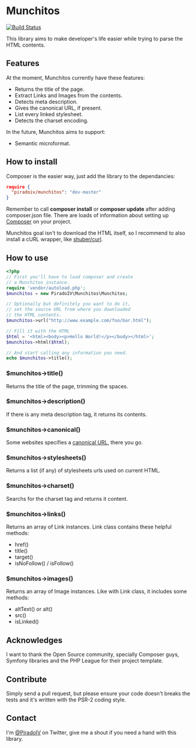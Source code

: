 # Munchitos
[![Build Status](https://travis-ci.org/piradoiv/munchitos.png?branch=master)](https://travis-ci.org/piradoiv/munchitos)

This library aims to make developer's life easier
while trying to parse the HTML contents.

## Features
At the moment, Munchitos currently have these features:

- Returns the title of the page.
- Extract Links and Images from the contents.
- Detects meta description.
- Gives the canonical URL, if present.
- List every linked stylesheet.
- Detects the charset encoding.

In the future, Munchitos aims to support:

- Semantic microformat.

## How to install

Composer is the easier way, just add the library
to the dependancies:

```json
require {
  "piradoiv/munchitos": "dev-master"
}
```

Remember to call **composer install** or **composer
update** after adding composer.json file. There are
loads of information about setting up
[Composer](http://getcomposer.org) on your project.

Munchitos goal isn't to download the HTML itself, so
I recommend to also install a cURL wrapper, like
[shuber/curl](https://packagist.org/packages/shuber/curl).

## How to use

```php
<?php
// First you'll have to load composer and create
// a Munchitos instance.
require 'vendor/autoload.php';
$munchitos = new PiradoIV\Munchitos\Munchitos;

// Optionally but definitely you want to do it,
// set the source URL from where you downloaded
// the HTML contents.
$munchitos->url("http://www.example.com/foo/bar.html");

// Fill it with the HTML
$html = '<html><body><p>Hello World!</p></body></html>';
$munchitos->html($html);

// And start calling any information you need.
echo $munchitos->title();
```

### $munchitos->title()
Returns the title of the page, trimming the spaces.

### $munchitos->description()
If there is any meta description tag, it returns its contents.

### $munchitos->canonical()
Some websites specifies a [canonical URL](https://support.google.com/webmasters/answer/139394?hl=en), there you go.

### $munchitos->stylesheets()
Returns a list (if any) of stylesheets urls used
on current HTML.

### $munchitos->charset()
Searchs for the charset tag and returns it content.

### $munchitos->links()
Returns an array of Link instances. Link class contains
these helpful methods:

- href()
- title()
- target()
- isNoFollow() / isFollow()

### $munchitos->images()
Returns an array of Image instances. Like with Link class,
it includes some methods:

- altText() or alt()
- src()
- isLinked()

## Acknowledges

I want to thank the Open Source community, specially
Composer guys, Symfony libraries and the PHP League
for their project template.

## Contribute

Simply send a pull request, but please ensure your
code doesn't breaks the tests and it's written
with the PSR-2 coding style.

## Contact

I'm [@PiradoIV](http://twitter.com/piradoiv/) on
Twitter, give me a shout if you need a hand with
this library.
